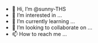 - 👋 Hi, I’m @sunny-THS
- 👀 I’m interested in ...
- 🌱 I’m currently learning ...
- 💞️ I’m looking to collaborate on ...
- 📫 How to reach me ...

<!---
sunny-THS/sunny-THS is a ✨ special ✨ repository because its `README.md` (this file) appears on your GitHub profile.
You can click the Preview link to take a look at your changes.
--->
